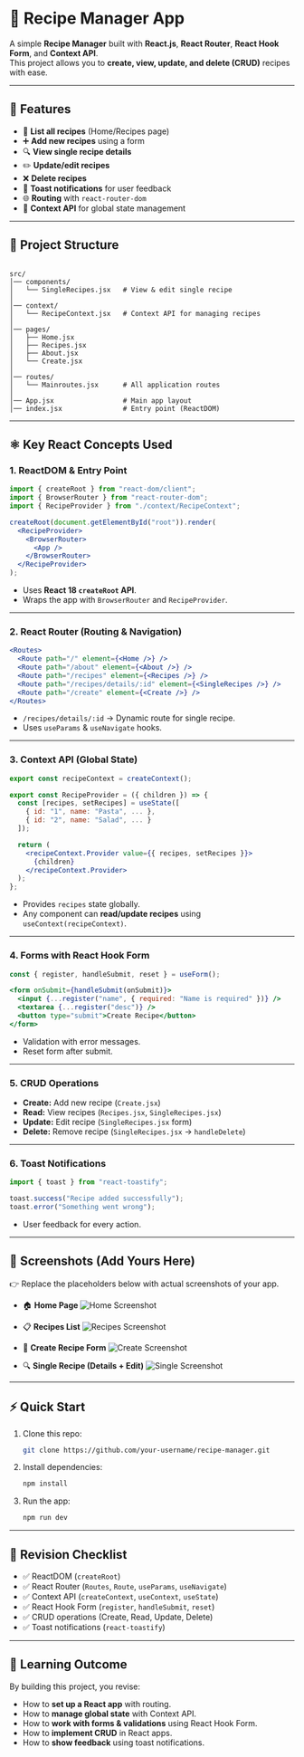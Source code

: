 # 🍴 Recipe Manager App

A simple **Recipe Manager** built with **React.js**, **React Router**, **React Hook Form**, and **Context API**.  
This project allows you to **create, view, update, and delete (CRUD)** recipes with ease.

---

## 🚀 Features

- 📜 **List all recipes** (Home/Recipes page)  
- ➕ **Add new recipes** using a form  
- 🔍 **View single recipe details**  
- ✏️ **Update/edit recipes**  
- ❌ **Delete recipes**  
- 🍞 **Toast notifications** for user feedback  
- 🌐 **Routing** with `react-router-dom`  
- 🧩 **Context API** for global state management  

---

## 📂 Project Structure

```

src/
│── components/
│   └── SingleRecipes.jsx   # View & edit single recipe
│
│── context/
│   └── RecipeContext.jsx   # Context API for managing recipes
│
│── pages/
│   ├── Home.jsx
│   ├── Recipes.jsx
│   ├── About.jsx
│   └── Create.jsx
│
│── routes/
│   └── Mainroutes.jsx      # All application routes
│
│── App.jsx                 # Main app layout
│── index.jsx               # Entry point (ReactDOM)

````

---

## ⚛️ Key React Concepts Used

### 1. **ReactDOM & Entry Point**
```jsx
import { createRoot } from "react-dom/client";
import { BrowserRouter } from "react-router-dom";
import { RecipeProvider } from "./context/RecipeContext";

createRoot(document.getElementById("root")).render(
  <RecipeProvider>
    <BrowserRouter>
      <App />
    </BrowserRouter>
  </RecipeProvider>
);
````

* Uses **React 18 `createRoot` API**.
* Wraps the app with `BrowserRouter` and `RecipeProvider`.

---

### 2. **React Router (Routing & Navigation)**

```jsx
<Routes>
  <Route path="/" element={<Home />} />
  <Route path="/about" element={<About />} />
  <Route path="/recipes" element={<Recipes />} />
  <Route path="/recipes/details/:id" element={<SingleRecipes />} />
  <Route path="/create" element={<Create />} />
</Routes>
```

* `/recipes/details/:id` → Dynamic route for single recipe.
* Uses `useParams` & `useNavigate` hooks.

---

### 3. **Context API (Global State)**

```jsx
export const recipeContext = createContext();

export const RecipeProvider = ({ children }) => {
  const [recipes, setRecipes] = useState([
    { id: "1", name: "Pasta", ... },
    { id: "2", name: "Salad", ... }
  ]);

  return (
    <recipeContext.Provider value={{ recipes, setRecipes }}>
      {children}
    </recipeContext.Provider>
  );
};
```

* Provides `recipes` state globally.
* Any component can **read/update recipes** using `useContext(recipeContext)`.

---

### 4. **Forms with React Hook Form**

```jsx
const { register, handleSubmit, reset } = useForm();

<form onSubmit={handleSubmit(onSubmit)}>
  <input {...register("name", { required: "Name is required" })} />
  <textarea {...register("desc")} />
  <button type="submit">Create Recipe</button>
</form>
```

* Validation with error messages.
* Reset form after submit.

---

### 5. **CRUD Operations**

* **Create:** Add new recipe (`Create.jsx`)
* **Read:** View recipes (`Recipes.jsx`, `SingleRecipes.jsx`)
* **Update:** Edit recipe (`SingleRecipes.jsx` form)
* **Delete:** Remove recipe (`SingleRecipes.jsx` → `handleDelete`)

---

### 6. **Toast Notifications**

```jsx
import { toast } from "react-toastify";

toast.success("Recipe added successfully");
toast.error("Something went wrong");
```

* User feedback for every action.

---

## 📸 Screenshots (Add Yours Here)

👉 Replace the placeholders below with actual screenshots of your app.

* 🏠 **Home Page**
  ![Home Screenshot](./screenshots/home.png)

* 📋 **Recipes List**
  ![Recipes Screenshot](./screenshots/recipes.png)

* 📝 **Create Recipe Form**
  ![Create Screenshot](./screenshots/create.png)

* 🔍 **Single Recipe (Details + Edit)**
  ![Single Screenshot](./screenshots/single.png)

---

## ⚡ Quick Start

1. Clone this repo:

   ```bash
   git clone https://github.com/your-username/recipe-manager.git
   ```
2. Install dependencies:

   ```bash
   npm install
   ```
3. Run the app:

   ```bash
   npm run dev
   ```

---

## 📖 Revision Checklist

* ✅ ReactDOM (`createRoot`)
* ✅ React Router (`Routes`, `Route`, `useParams`, `useNavigate`)
* ✅ Context API (`createContext`, `useContext`, `useState`)
* ✅ React Hook Form (`register`, `handleSubmit`, `reset`)
* ✅ CRUD operations (Create, Read, Update, Delete)
* ✅ Toast notifications (`react-toastify`)

---

## 🎯 Learning Outcome

By building this project, you revise:

* How to **set up a React app** with routing.
* How to **manage global state** with Context API.
* How to **work with forms & validations** using React Hook Form.
* How to **implement CRUD** in React apps.
* How to **show feedback** using toast notifications.

